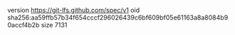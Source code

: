 version https://git-lfs.github.com/spec/v1
oid sha256:aa59ffb57b34f654cccf296026439c6bf609bf05e61163a8a8084b90accf4b2b
size 7131
